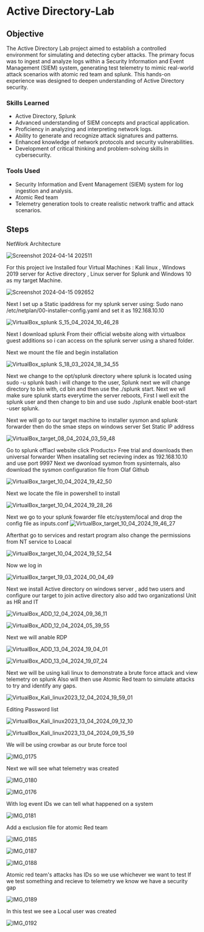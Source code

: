 # Active Directory-Lab


## Objective


The Active Directory Lab project aimed to establish a controlled environment for simulating and detecting cyber attacks. The primary focus was to ingest and analyze logs within a Security Information and Event Management (SIEM) system, generating test telemetry to mimic real-world attack scenarios with atomic red team and splunk. This hands-on experience was designed to deepen understanding of Active Directory security.

### Skills Learned

- Active Directory, Splunk
- Advanced understanding of SIEM concepts and practical application.
- Proficiency in analyzing and interpreting network logs.
- Ability to generate and recognize attack signatures and patterns.
- Enhanced knowledge of network protocols and security vulnerabilities.
- Development of critical thinking and problem-solving skills in cybersecurity.

### Tools Used

- Security Information and Event Management (SIEM) system for log ingestion and analysis.
- Atomic Red team
- Telemetry generation tools to create realistic network traffic and attack scenarios.

## Steps

NetWork Architecture

![Screenshot 2024-04-14 202511](https://github.com/xOmari/Home-Lab/assets/159092818/141a4d73-4a85-4ba9-9d51-0e2467050dcc)


For this project ive Installed four Virtual Machines : Kali linux , Windows 2019 server for Active directory , Linux server for Splunk and Windows 10 as my target Machine.


![Screenshot 2024-04-15 092652](https://github.com/xOmari/Home-Lab/assets/159092818/ff5622a5-d766-4f4a-837c-28f0df9735d2)

Next I set up a Static ipaddress for my splunk server using: Sudo nano /etc/netplan/00-installer-config.yaml and set it as 192.168.10.10

![VirtualBox_splunk S_15_04_2024_10_46_28](https://github.com/xOmari/Home-Lab/assets/159092818/80b719eb-0e4b-486f-b402-32adf731fc6f)

Next I download splunk From their official website along with virtualbox guest additions so i can access on the splunk server using a shared folder.

Next we mount the file and begin installation

![VirtualBox_splunk S_18_03_2024_18_34_55](https://github.com/xOmari/Home-Lab/assets/159092818/582a014e-7cc3-4aee-b941-231a769219ed)

Next we change to the opt/splunk directory where splunk is located
using sudo -u splunk bash i will change to the user, Splunk next we will change directory to bin with, cd bin and then use the ./splunk start.
Next we wll make sure splunk starts everytime the server reboots, First I well exit the splunk user and then change to bin and use sudo ./splunk enable boot-start -user splunk.

Next we will go to our target machine to installer sysmon and splunk forwarder then do the smae steps on windows server
Set Static IP address

![VirtualBox_target_08_04_2024_03_59_48](https://github.com/xOmari/Home-Lab/assets/159092818/fe0b97db-067e-4662-8aee-65297b488c91)


Go to splunk offiacl website click Products> Free trial and downloads then universal forwarder
When insatalling set recieving index as 192.168.10.10 and use port 9997
Next we dwonload sysmon from sysinternals, also download the sysmon configuration file from Olaf Github

![VirtualBox_target_10_04_2024_19_42_50](https://github.com/xOmari/Home-Lab/assets/159092818/c703d944-4b6f-401a-be56-442b35359fae)

Next we locate the file in powershell to install

![VirtualBox_target_10_04_2024_19_28_26](https://github.com/xOmari/Home-Lab/assets/159092818/244087a5-3caa-4ed8-9213-99f021dc072f)

Next we go to your splunk fowarder file etc/system/local and drop the config file as inputs.conf
![VirtualBox_target_10_04_2024_19_46_27](https://github.com/xOmari/Home-Lab/assets/159092818/cd32dcdf-4394-489d-8828-7e9cd8a8d973)

Afterthat go to services and restart program also change the permissions from NT service to Loacal

![VirtualBox_target_10_04_2024_19_52_54](https://github.com/xOmari/Home-Lab/assets/159092818/33567385-04d3-4a1e-9a3d-5398c059783c)

Now we log in

![VirtualBox_target_19_03_2024_00_04_49](https://github.com/xOmari/Home-Lab/assets/159092818/79498057-38b3-477a-97be-7feba4e38fa9)

Next we install Active directory on windows server , add two users and configure our target to join active directory also add two organizationsl Unit as HR and IT


![VirtualBox_ADD_12_04_2024_09_36_11](https://github.com/xOmari/Home-Lab/assets/159092818/a7aea21d-27a3-4215-86e4-c1af88d6c054)

![VirtualBox_ADD_12_04_2024_05_39_55](https://github.com/xOmari/Home-Lab/assets/159092818/45e35a7c-48df-4ab5-8759-d52960fc8199)


Next we will anable RDP

![VirtualBox_ADD_13_04_2024_19_04_01](https://github.com/xOmari/Home-Lab/assets/159092818/326d9818-1b48-4125-8553-ca6c1b4a0171)

![VirtualBox_ADD_13_04_2024_19_07_24](https://github.com/xOmari/Home-Lab/assets/159092818/aef82de7-5047-450d-a459-079021132fbc)


Next we will be using kali linux to demonstrate a brute force attack and view telemetry on splunk
Also will then use Atomic Red team to simulate attacks to try and identify any gaps.


![VirtualBox_Kali_linux2023_12_04_2024_19_59_01](https://github.com/xOmari/Home-Lab/assets/159092818/3577e4a9-2772-4a03-acda-a08f973a04c4)

Editing Password list

![VirtualBox_Kali_linux2023_13_04_2024_09_12_10](https://github.com/xOmari/Home-Lab/assets/159092818/e6e8e14a-ade3-4faa-ae7a-3cf683747b8a)


![VirtualBox_Kali_linux2023_13_04_2024_09_15_59](https://github.com/xOmari/Home-Lab/assets/159092818/6e97fffd-145c-4bd6-bf16-10a0f635f414)

We will be using crowbar as our brute force tool

![IMG_0175](https://github.com/xOmari/Home-Lab/assets/159092818/416f96ef-92fc-4a8e-92f3-0dfdba3f32cf)

Next we will see what telemetry was created

![IMG_0180](https://github.com/xOmari/Home-Lab/assets/159092818/88aff397-c82e-440f-bc54-29363cf9f534)

![IMG_0176](https://github.com/xOmari/Home-Lab/assets/159092818/7757c0fc-25cc-493f-b814-e22dca98fdf1)

With log event IDs we can tell what happened on a system

![IMG_0181](https://github.com/xOmari/Home-Lab/assets/159092818/d1d4065b-2759-45f2-9a4b-39c261518bb2)

Add a exclusion file for atomic Red team

![IMG_0185](https://github.com/xOmari/Home-Lab/assets/159092818/83c9422b-a380-49d8-b8fe-fbdf922570bb)

![IMG_0187](https://github.com/xOmari/Home-Lab/assets/159092818/eb501e45-b4a5-41c8-b7bf-21cecdcb9a90)

![IMG_0188](https://github.com/xOmari/Home-Lab/assets/159092818/0a6f1af0-9404-4397-8de4-cbe429474970)

Atomic red team's attacks has IDs so we use whichever we want to test
If we test something and recieve to telemetry we know we have a security gap

![IMG_0189](https://github.com/xOmari/Active-Directory-lab/assets/159092818/7e56fa57-4fac-42b1-b949-b7438ccd5d45)

In this test we see a Local user was created

![IMG_0192](https://github.com/xOmari/Active-Directory-lab/assets/159092818/5d82413d-cf4a-4af2-80e1-6ae5b3e0e114)


